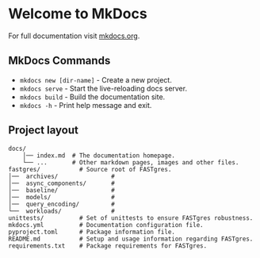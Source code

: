 # Welcome to MkDocs

For full documentation visit [mkdocs.org](https://www.mkdocs.org).

## MkDocs Commands

* `mkdocs new [dir-name]` - Create a new project.
* `mkdocs serve` - Start the live-reloading docs server.
* `mkdocs build` - Build the documentation site.
* `mkdocs -h` - Print help message and exit.

## Project layout

    docs/
        │── index.md  # The documentation homepage.
        └── ...       # Other markdown pages, images and other files.
    fastgres/           # Source root of FASTgres.
    │──  archives/               #
    │──  async_components/       #
    │──  baseline/               #
    │──  models/                 #
    │──  query_encoding/         #
    └──  workloads/              #
    unittests/          # Set of unittests to ensure FASTgres robustness.
    mkdocs.yml          # Documentation configuration file.
    pyproject.toml      # Package information file.
    README.md           # Setup and usage information regarding FASTgres.
    requirements.txt    # Package requirements for FASTgres.
